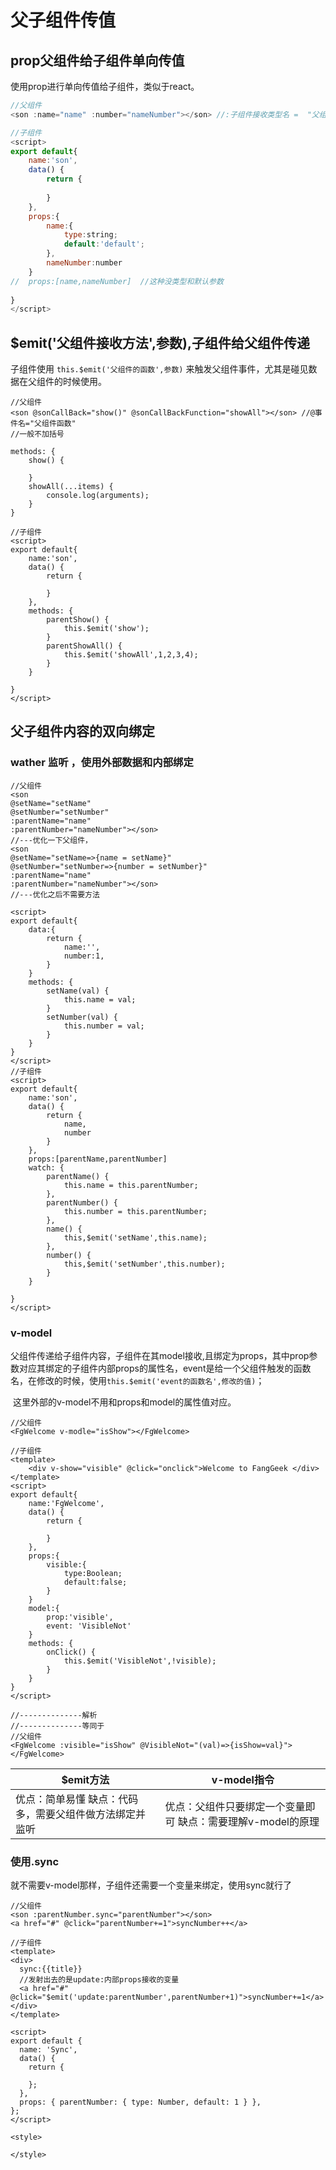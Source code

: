 # 父子组件传值

## prop父组件给子组件单向传值

使用prop进行单向传值给子组件，类似于react。

```javascript
//父组件
<son :name="name" :number="nameNumber"></son> //:子组件接收类型名 =  "父组件变量名"

//子组件
<script>
export default{
	name:'son',
	data() {
		return {
			
		}
	},
	props:{
		name:{
			type:string;
			default:'default';
		},
        nameNumber:number  
	}
//  props:[name,nameNumber]  //这种没类型和默认参数
	
}
</script>
```



## $emit('父组件接收方法',参数),子组件给父组件传递

子组件使用 `this.$emit('父组件的函数',参数)` 来触发父组件事件，尤其是碰见数据在父组件的时候使用。

```
//父组件
<son @sonCallBack="show()" @sonCallBackFunction="showAll"></son> //@事件名="父组件函数"
//一般不加括号

methods: {
	show() {
	
	}
	showAll(...items) {
		console.log(arguments);
	}
}

//子组件
<script>
export default{
	name:'son',
	data() {
		return {
			
		}
	},
	methods: {
		parentShow() {
			this.$emit('show');
		}
		parentShowAll() {
			this.$emit('showAll',1,2,3,4);
		}
	}
	
}
</script>
```



## 父子组件内容的双向绑定

### wather 监听 ，使用外部数据和内部绑定

```
//父组件
<son 
@setName="setName" 
@setNumber="setNumber" 
:parentName="name" 
:parentNumber="nameNumber"></son>
//---优化一下父组件，
<son 
@setName="setName=>{name = setName}" 
@setNumber="setNumber=>{number = setNumber}" 
:parentName="name" 
:parentNumber="nameNumber"></son>
//---优化之后不需要方法
	
<script>
export default{
	data:{
		return {
			name:'',
			number:1,
		}
	}
    methods: {
        setName(val) {
			this.name = val;
        }
        setNumber(val) {
            this.number = val;
        }
    }
}
</script>
//子组件
<script>
export default{
	name:'son',
	data() {
		return {
			name,
			number
		}
	},
	props:[parentName,parentNumber]
	watch: {
		parentName() {
			this.name = this.parentNumber;
		},
		parentNumber() {
			this.number = this.parentNumber;
		},
		name() {
			this,$emit('setName',this.name);
		},
		number() {
			this,$emit('setNumber',this.number);
		}
	}
	
}
</script>
```



### v-model

​	父组件传递给子组件内容，子组件在其model接收,且绑定为props，其中prop参数对应其绑定的子组件内部props的属性名，event是给一个父组件触发的函数名，在修改的时候，使用`this.$emit('event的函数名',修改的值)`；

​	这里外部的v-model不用和props和model的属性值对应。

```vue
//父组件
<FgWelcome v-modle="isShow"></FgWelcome>

//子组件
<template>
	<div v-show="visible" @click="onclick">Welcome to FangGeek </div>
</template>
<script>
export default{
	name:'FgWelcome',
	data() {
		return {
			
		}
	},
	props:{
		visible:{
			type:Boolean;
			default:false;
		}
	}
	model:{
		prop:'visible',
		event: 'VisibleNot'
	}
	methods: {
		onClick() {
			this.$emit('VisibleNot',!visible);
		}
	}
}
</script>

//--------------解析
//--------------等同于
//父组件
<FgWelcome :visible="isShow" @VisibleNot="(val)=>{isShow=val}"></FgWelcome>

```

| $emit方法                                               | v-model指令                                                  |
| ------------------------------------------------------- | ------------------------------------------------------------ |
| 优点：简单易懂 缺点：代码多，需要父组件做方法绑定并监听 | 优点：父组件只要绑定一个变量即可 缺点：需要理解v-model的原理 |

### 使用.sync

就不需要v-model那样，子组件还需要一个变量来绑定，使用sync就行了

```vue
//父组件
<son :parentNumber.sync="parentNumber"></son>
<a href="#" @click="parentNumber+=1">syncNumber++</a>

//子组件
<template>
<div>
  sync:{{title}}
  //发射出去的是update:内部props接收的变量
  <a href="#" @click="$emit('update:parentNumber',parentNumber+1)">syncNumber+=1</a> 
</div>
</template>

<script>
export default {
  name: 'Sync',
  data() {
    return {

    };
  },
  props: { parentNumber: { type: Number, default: 1 } },
};
</script>

<style>

</style>

```

